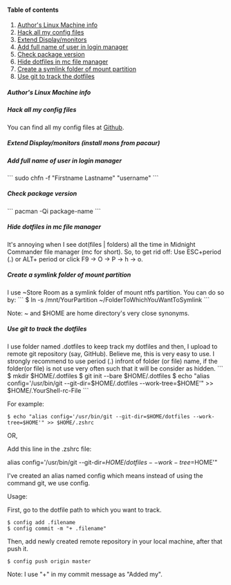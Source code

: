 <h4>Table of contents</h4>

1. [Author's Linux Machine info](#1)
2. [Hack all my config files](#2)
3. [Extend Display/monitors](#3)
4. [Add full name of user in login manager](#4)
5. [Check package version](#5)
6. [Hide dotfiles in mc file manager](#6)
7. [Create a symlink folder of mount partition](#7)
8. [Use git to track the dotfiles](#8)

<h5 id="1">Author's Linux Machine info</h5>
<asciinema-player src="https://raw.githubusercontent.com/Damicristi/archlinux/master/files/screenfetch"></asciinema-player>

<h5 id="2"> Hack all my config files</h5>
You can find all my config files at <a href="https://github.com/Damicristi/dotfiles">Github</a>.

<h5 id="3"> Extend Display/monitors (install mons from pacaur)</h5>
<asciinema-player src="https://raw.githubusercontent.com/Damicristi/archlinux/master/files/mons"></asciinema-player>

<h5 id="4"> Add full name of user in login manager</h5>
```
sudo chfn -f "Firstname Lastname" "username"
```

<h5 id="5"> Check package version</h5>
```
pacman -Qi package-name
```

<h5 id="6"> Hide dotfiles in mc file manager</h5>
It's annoying when I see dot(files | folders) all the time in Midnight Commander file manager (mc for short). 
So, to get rid off: Use ESC+period (.) or ALT+ period or click F9 -> O -> P -> h -> o.

<h5 id="7">Create a symlink folder of mount partition</h5>
I use ~Store Room as a symlink folder of mount ntfs partition. You can do so by:
```
$ ln -s /mnt/YourPartition ~/FolderToWhichYouWantToSymlink
```

Note: ~ and $HOME are home directory's very close synonyms.

<h5 id="8"> Use git to track the dotfiles</h5>
I use folder named .dotfiles to keep track my dotfiles and then, I upload to remote git repository (say, GitHub). Believe me, this is very easy to use.
I strongly recommend to use period (.) infront of folder (or file) name, if the folder(or file) is not use very often such that it will be consider as hidden.
```
$ mkdir $HOME/.dotfiles
$ git init --bare $HOME/.dotfiles
$ echo "alias config='/usr/bin/git --git-dir=$HOME/.dotfiles --work-tree=$HOME'" >> $HOME/.YourShell-rc-File
```

For example:
```
$ echo "alias config='/usr/bin/git --git-dir=$HOME/dotfiles --work-tree=$HOME'" >> $HOME/.zshrc
```

OR,

Add this line in the .zshrc file:

alias config='/usr/bin/git --git-dir=$HOME/dotfiles --work-tree=$HOME'"

I've created an alias named config which means instead of using the command git, we use config.

Usage:

First, go to the dotfile path to which you want to track.
```
$ config add .filename
$ config commit -m "+ .filename"
```

Then, add newly created remote repository in your local machine, after that push it.
```
$ config push origin master
```

Note: I use "+" in my commit message as "Added my".